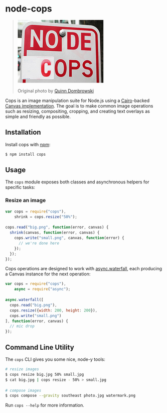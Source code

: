 # node-cops

> ![](https://raw.githubusercontent.com/shawnbot/node-cops/master/assets/node-cops.jpg)
>
> Original photo by [Quinn Dombrowski](https://www.flickr.com/photos/quinnanya/6668359047/)

Cops is an image manipulation suite for Node.js using a
[Cairo](http://cairographics.org/)-backed
[Canvas implementation](https://github.com/Automattic/node-canvas). The goal is
to make common image operations such as resizing, compositing, cropping, and creating
text overlays as simple and friendly as possible.

## Installation
Install cops with [npm](http://npmjs.org):

```sh
$ npm install cops
```

## Usage
The `cops` module exposes both classes and asynchronous
helpers for specific tasks:

### Resize an image
```js
var cops = require("cops"),
    shrink = cops.resize("50%");

cops.read("big.png", function(error, canvas) {
  shrink(canvas, function(error, canvas) {
    cops.write("small.png", canvas, function(error) {
      // we're done here
    });
  });
});
```

Cops operations are designed to work with
[async.waterfall](https://github.com/caolan/async#waterfall),
each producing a Canvas instance for the next operation:

```js
var cops = require("cops"),
    async = require("async");

async.waterfall([
  cops.read("big.png"),
  cops.resize({width: 200, height: 200}),
  cops.write("small.png")
], function(error, canvas) {
  // mic drop
});
```

## Command Line Utility
The `cops` CLI gives you some nice, node-y tools:

```sh
# resize images
$ cops resize big.jpg 50% small.jpg
$ cat big.jpg | cops resize - 50% > small.jpg

# compose images
$ cops compose --gravity southeast photo.jpg watermark.png
```

Run `cops --help` for more information.

